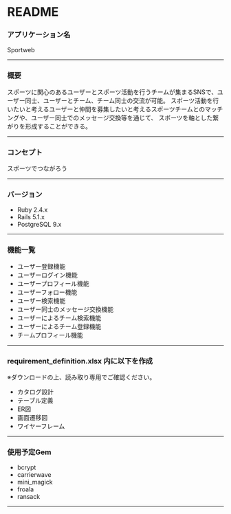 # README

### アプリケーション名
Sportweb

--------------------------------------------------------------------------------------------------------------------------------

### 概要
スポーツに関心のあるユーザーとスポーツ活動を行うチームが集まるSNSで、ユーザー同士、ユーザーとチーム、チーム同士の交流が可能。
スポーツ活動を行いたいと考えるユーザーと仲間を募集したいと考えるスポーツチームとのマッチングや、ユーザー同士でのメッセージ交換等を通じて、
スポーツを軸とした繋がりを形成することができる。

--------------------------------------------------------------------------------------------------------------------------------

### コンセプト
スポーツでつながろう

--------------------------------------------------------------------------------------------------------------------------------

### バージョン
* Ruby 2.4.x
* Rails 5.1.x
* PostgreSQL 9.x

--------------------------------------------------------------------------------------------------------------------------------

### 機能一覧
* ユーザー登録機能
* ユーザーログイン機能
* ユーザープロフィール機能
* ユーザーフォロー機能
* ユーザー検索機能
* ユーザー同士のメッセージ交換機能
* ユーザーによるチーム検索機能
* ユーザーによるチーム登録機能
* チームプロフィール機能

--------------------------------------------------------------------------------------------------------------------------------

### requirement_definition.xlsx 内に以下を作成
※ダウンロードの上、読み取り専用でご確認ください。
* カタログ設計
* テーブル定義
* ER図
* 画面遷移図
* ワイヤーフレーム

--------------------------------------------------------------------------------------------------------------------------------

### 使用予定Gem
* bcrypt
* carrierwave
* mini_magick
* froala
* ransack

--------------------------------------------------------------------------------------------------------------------------------